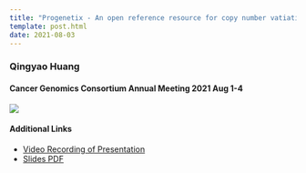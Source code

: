 ```yaml
---
title: "Progenetix - An open reference resource for copy number vatiation data in cancer"
template: post.html
date: 2021-08-03
---
```


### Qingyao Huang
#### Cancer Genomics Consortium Annual Meeting 2021 Aug 1-4

<img src="https://info.baudisgroup.org/assets/img/2021-08-03_CGC-session-info.png" style="margin-left: auto; margin-right:auto" />

#### Additional Links

* [Video Recording of Presentation](http://progenetix.org/storage-ext/recordings/2021-08-03___Qingyao__CGC_recording.mp4)
* [Slides PDF](https://info.baudisgroup.org/pdf/2021-08-03___Qingyao-Huang__CGC-progenetix-presentation__slides.pdf)

